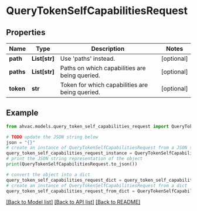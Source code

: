 # QueryTokenSelfCapabilitiesRequest


## Properties

Name | Type | Description | Notes
------------ | ------------- | ------------- | -------------
**path** | **List[str]** | Use &#39;paths&#39; instead. | [optional] 
**paths** | **List[str]** | Paths on which capabilities are being queried. | [optional] 
**token** | **str** | Token for which capabilities are being queried. | [optional] 

## Example

```python
from ahvac.models.query_token_self_capabilities_request import QueryTokenSelfCapabilitiesRequest

# TODO update the JSON string below
json = "{}"
# create an instance of QueryTokenSelfCapabilitiesRequest from a JSON string
query_token_self_capabilities_request_instance = QueryTokenSelfCapabilitiesRequest.from_json(json)
# print the JSON string representation of the object
print(QueryTokenSelfCapabilitiesRequest.to_json())

# convert the object into a dict
query_token_self_capabilities_request_dict = query_token_self_capabilities_request_instance.to_dict()
# create an instance of QueryTokenSelfCapabilitiesRequest from a dict
query_token_self_capabilities_request_from_dict = QueryTokenSelfCapabilitiesRequest.from_dict(query_token_self_capabilities_request_dict)
```
[[Back to Model list]](../README.md#documentation-for-models) [[Back to API list]](../README.md#documentation-for-api-endpoints) [[Back to README]](../README.md)


